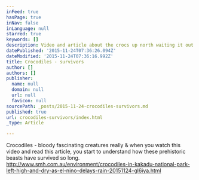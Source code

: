 ```yaml
---
inFeed: true
hasPage: true
inNav: false
inLanguage: null
starred: true
keywords: []
description: Video and article about the crocs up north waiting it out till the rain comes
datePublished: '2015-11-24T07:36:26.094Z'
dateModified: '2015-11-24T07:36:16.992Z'
title: Crocodiles - survivors
author: []
authors: []
publisher:
  name: null
  domain: null
  url: null
  favicon: null
sourcePath: _posts/2015-11-24-crocodiles-survivors.md
published: true
url: crocodiles-survivors/index.html
_type: Article

---
```

Crocodiles - bloody fascinating creatures really & when you watch this video and read this article, you start to understand how these prehistoric beasts have survived so long. http://www.smh.com.au/environment/crocodiles-in-kakadu-national-park-left-high-and-dry-as-el-nino-delays-rain-20151124-gl6iya.html